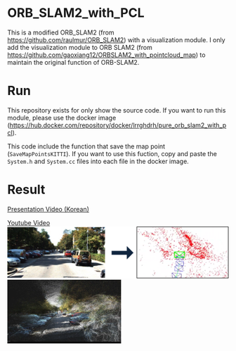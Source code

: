 # ORB_SLAM2_with_PCL
This is a modified ORB_SLAM2 (from  https://github.com/raulmur/ORB_SLAM2) with a visualization module.
I only add the visualization module to ORB SLAM2 (from https://github.com/gaoxiang12/ORBSLAM2_with_pointcloud_map) to maintain the original function of ORB-SLAM2. 

# Run
This repository exists for only show the source code.
If you want to run this module, please use the docker image (https://hub.docker.com/repository/docker/lrrghdrh/pure_orb_slam2_with_pcl).


This code include the function that save the map point (`SaveMapPointsKITTI`).
If you want to use this fuction, copy and paste the `System.h` and `System.cc` files into each file in the docker image.

# Result
[Presentation Video (Korean)](https://www.youtube.com/watch?v=J4syHj3I0gU)

[Youtube Video](https://www.youtube.com/watch?v=d2CYIIlkTJs)
![](slam1.png)
![](slam2.png)
